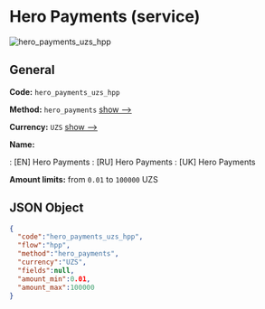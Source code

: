 
# Hero Payments (service) 
![hero_payments_uzs_hpp](https://static.openfintech.io/payment_methods/hero_payments_uzs_hpp/logo.svg?w=400&c=v0.59.26#w200)  

## General 
 
**Code:** `hero_payments_uzs_hpp` 
 
**Method:** `hero_payments` 
 [show -->](/payment-methods/hero_payments/) 
 
**Currency:** `UZS` [show -->](/currencies/UZS/) 
 
**Name:** 
 
:	[EN] Hero Payments 
:	[RU] Hero Payments 
:	[UK] Hero Payments 
 
**Amount limits:** from `0.01` to `100000` UZS 

## JSON Object 

```json
{
  "code":"hero_payments_uzs_hpp",
  "flow":"hpp",
  "method":"hero_payments",
  "currency":"UZS",
  "fields":null,
  "amount_min":0.01,
  "amount_max":100000
}
```  
